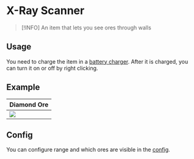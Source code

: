 # X-Ray Scanner

> [!INFO]
> An item that lets you see ores through walls

## Usage

You need to charge the item in a [battery charger](/3-machines/battery-charger.md). After it is charged, you can turn it on or off by right clicking.

## Example

| Diamond Ore                                                    |
| -------------------------------------------------------------- |
| <img src="/x-ray-scanner/x-ray-scanner.gif" class="rounded" /> |

## Config

You can configure range and which ores are visible in the [config](/5-advanced/config.html#xray-scanner).
